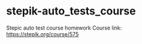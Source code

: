 # stepik-auto_tests_course
Stepic auto test course homework
Course link: https://stepik.org/course/575
